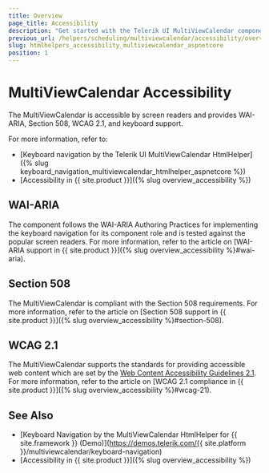 ```yaml
---
title: Overview
page_title: Accessibility
description: "Get started with the Telerik UI MultiViewCalendar component for {{ site.framework }} and learn about its accessibility support for WAI-ARIA, Section 508, and WCAG 2.1."
previous_url: /helpers/scheduling/multiviewcalendar/accessibility/overview
slug: htmlhelpers_accessibility_multiviewcalendar_aspnetcore
position: 1
---
```


# MultiViewCalendar Accessibility

The MultiViewCalendar is accessible by screen readers and provides WAI-ARIA, Section 508, WCAG 2.1, and keyboard support.

For more information, refer to:
* [Keyboard navigation by the Telerik UI MultiViewCalendar HtmlHelper]({% slug keyboard_navigation_multiviewcalendar_htmlhelper_aspnetcore %})
* [Accessibility in {{ site.product }}]({% slug overview_accessibility %})

## WAI-ARIA

The component follows the WAI-ARIA Authoring Practices for implementing the keyboard navigation for its component role and is tested against the popular screen readers. For more information, refer to the article on [WAI-ARIA support in {{ site.product }}]({% slug overview_accessibility %}#wai-aria).

## Section 508

The MultiViewCalendar is compliant with the Section 508 requirements. For more information, refer to the article on [Section 508 support in {{ site.product }}]({% slug overview_accessibility %}#section-508).

## WCAG 2.1

The MultiViewCalendar supports the standards for providing accessible web content which are set by the [Web Content Accessibility Guidelines 2.1](https://www.w3.org/TR/WCAG/). For more information, refer to the article on [WCAG 2.1 compliance in {{ site.product }}]({% slug overview_accessibility %}#wcag-21).

## See Also

* [Keyboard Navigation by the MultiViewCalendar HtmlHelper for {{ site.framework }} (Demo)](https://demos.telerik.com/{{ site.platform }}/multiviewcalendar/keyboard-navigation)
* [Accessibility in {{ site.product }}]({% slug overview_accessibility %})
